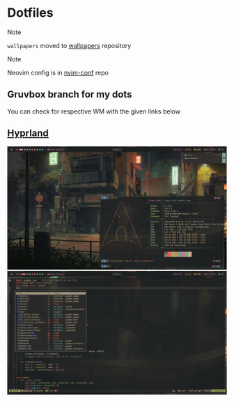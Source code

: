 # Dotfiles

> [!NOTE]  
> `wallpapers` moved to [wallpapers](https://www.github.com/greeid/wallpapers) repository

> [!NOTE]
> Neovim config is in [nvim-conf](https://github.com/greeid/nvim-conf) repo 

## Gruvbox branch for my dots

You can check for respective WM with the given links below

## [Hyprland](https://github.com/greeid/.dotfiles/tree/main/hypr/.config/hypr)

![hypr1](./hypr/.config/hypr/.screenshots/terminal+notification.png)
![hypr3](./hypr/.config/hypr/.screenshots/gruv_nvim.png)

